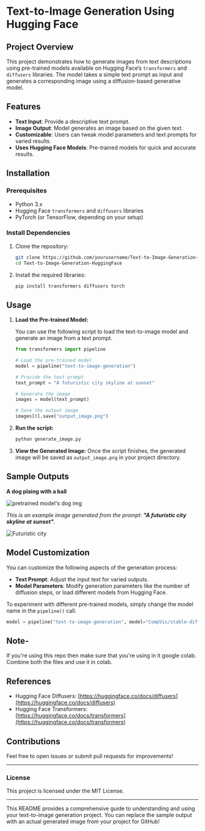 # **Text-to-Image Generation Using Hugging Face**

## **Project Overview**

This project demonstrates how to generate images from text descriptions using pre-trained models available on Hugging Face’s `transformers` and `diffusers` libraries. The model takes a simple text prompt as input and generates a corresponding image using a diffusion-based generative model.

## **Features**

- **Text Input**: Provide a descriptive text prompt.
- **Image Output**: Model generates an image based on the given text.
- **Customizable**: Users can tweak model parameters and text prompts for varied results.
- **Uses Hugging Face Models**: Pre-trained models for quick and accurate results.

## **Installation**

### **Prerequisites**

- Python 3.x
- Hugging Face `transformers` and `diffusers` libraries
- PyTorch (or TensorFlow, depending on your setup)

### **Install Dependencies**

1. Clone the repository:
   ```bash
   git clone https://github.com/yourusername/Text-to-Image-Generation-HuggingFace.git
   cd Text-to-Image-Generation-HuggingFace
   ```

2. Install the required libraries:
   ```bash
   pip install transformers diffusers torch
   ```

## **Usage**

1. **Load the Pre-trained Model:**

   You can use the following script to load the text-to-image model and generate an image from a text prompt.

   ```python
   from transformers import pipeline

   # Load the pre-trained model
   model = pipeline("text-to-image-generation")

   # Provide the text prompt
   text_prompt = "A futuristic city skyline at sunset"
   
   # Generate the image
   images = model(text_prompt)

   # Save the output image
   images[0].save("output_image.png")
   ```

2. **Run the script:**

   ```bash
   python generate_image.py
   ```

3. **View the Generated Image:**
   Once the script finishes, the generated image will be saved as `output_image.png` in your project directory.

## **Sample Outputs**

**A dog plaing with a ball**


![pretrained model's dog img](https://github.com/user-attachments/assets/054b8121-cbaa-4f0f-92c5-738681b76b00)


_This is an example image generated from the prompt: **"A futuristic city skyline at sunset"**._

![Futuristic city](https://github.com/user-attachments/assets/e7dfb34b-f792-435c-9d10-4e95e2b261b8)

## **Model Customization**

You can customize the following aspects of the generation process:

- **Text Prompt**: Adjust the input text for varied outputs.
- **Model Parameters**: Modify generation parameters like the number of diffusion steps, or load different models from Hugging Face.
  
To experiment with different pre-trained models, simply change the model name in the `pipeline()` call.

```python
model = pipeline("text-to-image-generation", model="CompVis/stable-diffusion-v1-4")
```

## **Note-**

If you're using this repo then make sure that you're using in it google colab. Combine both the files and use it in colab.


## **References**

- Hugging Face Diffusers: [https://huggingface.co/docs/diffusers](https://huggingface.co/docs/diffusers)
- Hugging Face Transformers: [https://huggingface.co/docs/transformers](https://huggingface.co/docs/transformers)

## **Contributions**

Feel free to open issues or submit pull requests for improvements!

---

### **License**

This project is licensed under the MIT License.

---

This README provides a comprehensive guide to understanding and using your text-to-image generation project. You can replace the sample output with an actual generated image from your project for GitHub!
